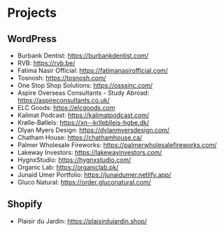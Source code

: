# Projects

## WordPress

- Burbank Dentist: <https://burbankdentist.com/>
- RVB: <https://rvb.be/>
- Fatima Nasir Official: <https://fatimanasirofficial.com/>
- Tosnosh: <https://tosnosh.com/>
- One Stop Shop Solutions: <https://osssinc.com/>
- Aspire Overseas Consultants - Study Abroad: <https://aspireconsultants.co.uk/>
- ELC Goods: <https://elcgoods.com>
- Kalimat Podcast: <https://kalimatpodcast.com/>
- Krølle-BølleIs: <https://xn--krlleblleis-hgbe.dk/>
- Dlyan Myers Design: <https://dylanmyersdesign.com/>
- Chatham House: <https://chathamhouse.ca/>
- Palmer Wholesale Fireworks: <https://palmerwholesalefireworks.com/>
- Lakeway Investors: <https://lakewayinvestors.com/>
- HygnxStudio: <https://hygnxstudio.com/>
- Organic Lab: <https://organiclab.pk/>
- Junaid Umer Portfolio: <https://junaidumer.netlify.app/>
- Gluco Natural: <https://order.gluconatural.com/>

## Shopify

- Plaisir du Jardin: <https://plaisirdujardin.shop/>
